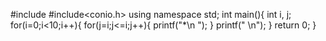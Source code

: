#include<iostream>
#include<conio.h>
using namespace std;
int main(){
	int i, j;
	for(i=0;i<10;i++){
		for(j=i;j<=i;j++){
			printf("*\n  ");
		}
		printf(" \n");
	}
	return 0;
}
